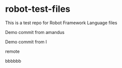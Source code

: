 # robot-test-files

This is a test repo for Robot Framework Language files

Demo commit from amandus


Demo commit from l

remote

bbbbbb
